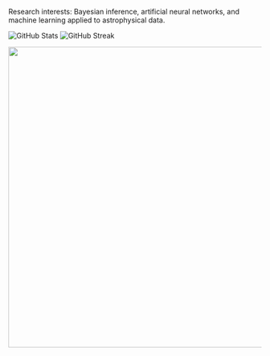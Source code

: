 <!-- Computational physicist and writer. -->

Research interests: Bayesian inference, artificial neural networks, and machine learning applied to astrophysical data.

![GitHub Stats](https://github-readme-stats.vercel.app/api?username=igomezv&show_icons=true&theme=dark)
![GitHub Streak](https://github-readme-streak-stats.herokuapp.com?user=igomezv&theme=dark&layout=compact)

<p align="center">
  <img src="https://github-profile-summary-cards.vercel.app/api/cards/profile-details?username=igomezv&theme=default" width="600"/>
</p>



<!-- <img width="50%" src="https://github-readme-streak-stats.herokuapp.com/?user=igomezv&theme=dark" />  
<p align="center">
  <img width="50%" src="https://github-readme-stats.vercel.app/api?username=igomezv&show_icons=true&theme=dark" /> 
</p>
... [![Isidro's github stats](https://github-readme-stats.vercel.app/api?username=igomezv&hide=issues&show_icons=true&theme=dark)](https://github.com/anuraghazra/github-readme-stats)
![](https://github-profile-summary-cards.vercel.app/api/cards/profile-details?username=igomezv&theme=default)

-->
